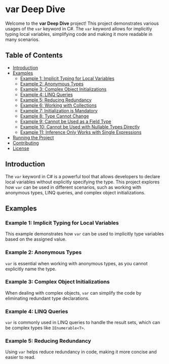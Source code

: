 # var Deep Dive

Welcome to the **var Deep Dive** project! This project demonstrates various usages of the `var` keyword in C#. The `var` keyword allows for implicitly typing local variables, simplifying code and making it more readable in many scenarios.

## Table of Contents

- [Introduction](#introduction)
- [Examples](#examples)
  - [Example 1: Implicit Typing for Local Variables](#example-1-implicit-typing-for-local-variables)
  - [Example 2: Anonymous Types](#example-2-anonymous-types)
  - [Example 3: Complex Object Initializations](#example-3-complex-object-initializations)
  - [Example 4: LINQ Queries](#example-4-linq-queries)
  - [Example 5: Reducing Redundancy](#example-5-reducing-redundancy)
  - [Example 6: Working with Collections](#example-6-working-with-collections)
  - [Example 7: Initialization is Mandatory](#example-7-initialization-is-mandatory)
  - [Example 8: Type Cannot Change](#example-8-type-cannot-change)
  - [Example 9: Cannot be Used as a Field Type](#example-9-cannot-be-used-as-a-field-type)
  - [Example 10: Cannot be Used with Nullable Types Directly](#example-10-cannot-be-used-with-nullable-types-directly)
  - [Example 11: Inference Only Works with Single Expressions](#example-11-inference-only-works-with-single-expressions)
- [Running the Project](#running-the-project)
- [Contributing](#contributing)
- [License](#license)

## Introduction

The `var` keyword in C# is a powerful tool that allows developers to declare local variables without explicitly specifying the type. This project explores how `var` can be used in different scenarios, such as working with anonymous types, LINQ queries, and complex object initializations.

## Examples

### Example 1: Implicit Typing for Local Variables

This example demonstrates how `var` can be used to implicitly type variables based on the assigned value.

### Example 2: Anonymous Types

`var` is essential when working with anonymous types, as you cannot explicitly name the type.

### Example 3: Complex Object Initializations

When dealing with complex objects, `var` can simplify the code by eliminating redundant type declarations.

### Example 4: LINQ Queries

`var` is commonly used in LINQ queries to handle the result sets, which can be complex types like `IEnumerable<T>`.

### Example 5: Reducing Redundancy

Using `var` helps reduce redundancy in code, making it more concise and easier to read.


